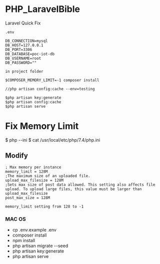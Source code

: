 # PHP_LaravelBible
Laravel Quick Fix

```
.env

DB_CONNECTION=mysql
DB_HOST=127.0.0.1
DB_PORT=3306
DB_DATABASE=poc-iot-db
DB_USERNAME=root
DB_PASSWORD=""
```

```
in project folder 

$COMPOSER_MEMORY_LIMIT=-1 composer install

//php artisan config:cache --env=testing

$php artisan key:generate
$php artisan config:cache
$php artisan serve
```

# Fix Memory Limit

$ php --ini
$ cat /usr/local/etc/php/7.4/php.ini

## Modify
```
; Max memory per instance
memory_limit = 128M
;The maximum size of an uploaded file.
upload_max_filesize = 128M
;Sets max size of post data allowed. This setting also affects file upload. To upload large files, this value must be larger than upload_max_filesize
post_max_size = 128M
```
```
memory_limit setting from 128 to -1
```

### MAC OS 
* cp .env.example .env
* composer install
* npm install
* php artisan migrate --seed
* php artisan key:generate
* php artisan serve
